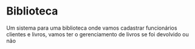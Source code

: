 # Biblioteca
Um sistema para uma biblioteca onde vamos cadastrar funcionários clientes e livros, vamos ter o gerenciamento de livros se foi devolvido ou não
